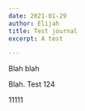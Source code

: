 ```yaml
---
date: 2021-01-29
author: Elijah
title: Test journal
excerpt: A test

---
```

Blah blah

Blah. Test 124

11111